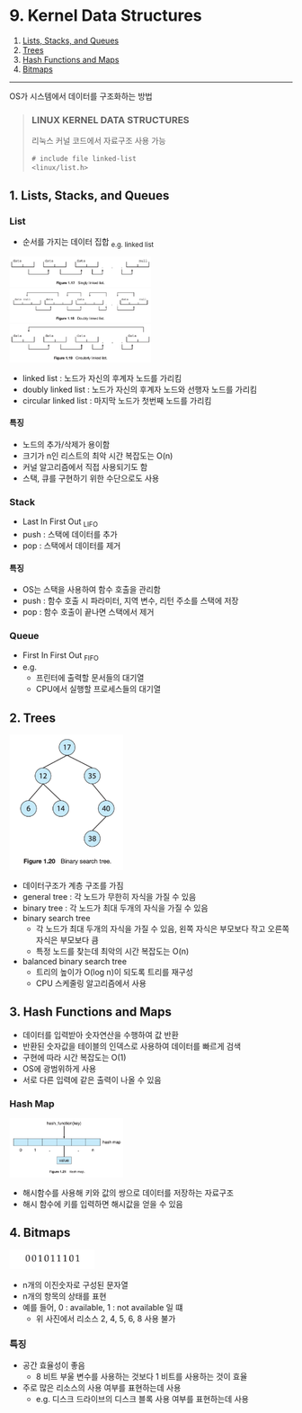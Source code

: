 # 9. Kernel Data Structures

1. [Lists, Stacks, and Queues](#1-lists-stacks-and-queues)
2. [Trees](#2-trees)
3. [Hash Functions and Maps](#3-hash-functions-and-maps)
4. [Bitmaps](#4-bitmaps)

---

OS가 시스템에서 데이터를 구조화하는 방법

> ### LINUX KERNEL DATA STRUCTURES
>
> 리눅스 커널 코드에서 자료구조 사용 가능
> ```shell
> # include file linked-list
> <linux/list.h>
> ```

## 1. Lists, Stacks, and Queues

### List

- 순서를 가지는 데이터 집합 <sub>e.g. linked list</sub>

<img src="img.png"  width="50%"/>  
<img src="img_1.png"  width="50%"/>  
<img src="img_2.png"  width="50%"/>  

- linked list : 노드가 자신의 후계자 노드를 가리킴
- doubly linked list : 노드가 자신의 후계자 노드와 선행자 노드를 가리킴
- circular linked list : 마지막 노드가 첫번째 노드를 가리킴

#### 특징

- 노드의 추가/삭제가 용이함
- 크기가 n인 리스트의 최악 시간 복잡도는 O(n)
- 커널 알고리즘에서 직접 사용되기도 함
- 스택, 큐를 구현하기 위한 수단으로도 사용

### Stack

- Last In First Out <sub>LIFO</sub>
- push : 스택에 데이터를 추가
- pop : 스택에서 데이터를 제거

#### 특징

- OS는 스택을 사용하여 함수 호출을 관리함
- push : 함수 호출 시 파라미터, 지역 변수, 리턴 주소를 스택에 저장
- pop : 함수 호출이 끝나면 스택에서 제거

### Queue

- First In First Out <sub>FIFO</sub>
- e.g.
    - 프린터에 출력할 문서들의 대기열
    - CPU에서 실행할 프로세스들의 대기열

## 2. Trees

<img src="img_3.png"  width="40%"/>

- 데이터구조가 계층 구조를 가짐
- general tree : 각 노드가 무한히 자식을 가질 수 있음
- binary tree : 각 노드가 최대 두개의 자식을 가질 수 있음
- binary search tree
    - 각 노드가 최대 두개의 자식을 가질 수 있음, 왼쪽 자식은 부모보다 작고 오른쪽 자식은 부모보다 큼
    - 특정 노드를 찾는데 최악의 시간 복잡도는 O(n)
- balanced binary search tree
    - 트리의 높이가 O(log n)이 되도록 트리를 재구성
    - CPU 스케줄링 알고리즘에서 사용

## 3. Hash Functions and Maps

- 데이터를 입력받아 숫자연산을 수행하여 값 반환
- 반환된 숫자값을 테이블의 인덱스로 사용하여 데이터를 빠르게 검색
- 구현에 따라 시간 복잡도는 O(1)
- OS에 광범위하게 사용
- 서로 다른 입력에 같은 출력이 나올 수 있음

### Hash Map

<img src="img_4.png"  width="40%"/>

- 해시함수를 사용해 키와 값의 쌍으로 데이터를 저장하는 자료구조
- 해시 함수에 키를 입력하면 해시값을 얻을 수 있음

## 4. Bitmaps

<img src="img_5.png"  width="30%"/>

- n개의 이진숫자로 구성된 문자열
- n개의 항목의 상태를 표현
- 예를 들어, 0 : available, 1 : not available 일 떄
    - 위 사진에서 리소스 2, 4, 5, 6, 8 사용 불가

### 특징

- 공간 효율성이 좋음
    - 8 비트 부울 변수를 사용하는 것보다 1 비트를 사용하는 것이 효율
- 주로 많은 리소스의 사용 여부를 표현하는데 사용
    - e.g. 디스크 드라이브의 디스크 블록 사용 여부를 표현하는데 사용